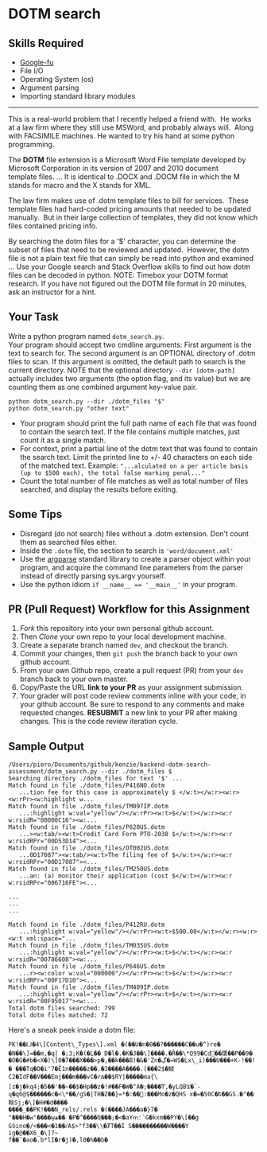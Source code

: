 # DOTM search

## Skills Required
 - [Google-fu](https://english.stackexchange.com/questions/19967/what-does-google-fu-mean)
 - File I/O
 - Operating System (os)
 - Argument parsing
 - Importing standard library modules
 
<hr>

This is a real-world problem that I recently helped a friend with.  He works at a law firm where they still use MSWord, and probably always will.  Along with FACSIMILE machines.  He wanted to try his hand at some python programming.

The **DOTM** file extension is a Microsoft Word File template developed by Microsoft Corporation in its version of 2007 and 2010 document template files. ... It is identical to .DOCX and .DOCM file in which the M stands for macro and the X stands for XML.

The law firm makes use of .dotm template files to bill for services.  These template files had hard-coded pricing amounts that needed to be updated manually.  But in their large collection of templates, they did not know which files contained pricing info.

By searching the dotm files for a '$' character, you can determine the subset of files that need to be reviewed and updated.  However, the dotm file is not a plain text file that can simply be read into python and examined ... Use your Google search and Stack Overflow skills to find out how dotm files can be decoded in python.  NOTE: Timebox your DOTM format research.  If you have not figured out the DOTM file format in 20 minutes, ask an instructor for a hint.

## Your Task
Write a python program named `dotm_search.py`.  
Your program should accept two cmdline arguments: First argument is the text to search for. 
The second argument is an OPTIONAL directory of .dotm files to scan.  If this argument is omitted,
the default path to search is the current directory.  NOTE that the optional directory `--dir [dotm-path]` actually includes two arguments (the option flag, and its value) but we are counting them as one combined argument key-value pair.
```
python dotm_search.py --dir ./dotm_files "$" 
python dotm_search.py "other text"
```

- Your program should print the full path name of each file that was found to contain the search text.  If the file contains multiple matches, just count it as a single match.
- For context, print a partial line of the dotm text that was found to contain the search text.  Limit the printed line to +/- 40 characters on each side of the matched text.  Example: `"...alculated on a per article basis (up to $500 each), the total false marking penal..."`
- Count the total number of file matches as well as total number of files searched, and display the results before exiting.


## Some Tips
- Disregard (do not search) files without a .dotm extension.  Don't count them as searched files either.
- Inside the `.dotm` file, the section to search is `'word/document.xml'`
- Use the [argparse](https://docs.python.org/2/howto/argparse.html) standard library to create a parser object within your program, and acquire the command line parameters from the parser instead of directly parsing sys.argv yourself.
- Use the python idiom `if __name__ == '__main__'` in your program.

## PR (Pull Request) Workflow for this Assignment
1. *Fork* this repository into your own personal github account.
2. Then *Clone* your own repo to your local development machine.
3. Create a separate branch named `dev`, and checkout the branch.
5. Commit your changes, then `git push` the branch back to your own github account.
5. From your own Github repo, create a pull request (PR) from your `dev` branch back to your own master.
6. Copy/Paste the URL **link to your PR** as your assignment submission.
7. Your grader will post code review comments inline with your code, in your github account. Be sure to respond to any comments and make requested changes. **RESUBMIT** a new link to your PR after making changes.  This is the code review iteration cycle.

## Sample Output
```
/Users/piero/Documents/github/kenzie/backend-dotm-search-assessment/dotm_search.py --dir ./dotm_files $
Searching directory ./dotm_files for text '$' ...
Match found in file ./dotm_files/P416NO.dotm
   ...tion fee for this case is approximately $ </w:t></w:r><w:r><w:rPr><w:highlight w...
Match found in file ./dotm_files/TM097IP.dotm
   ...:highlight w:val="yellow"/></w:rPr><w:t>$</w:t></w:r><w:r w:rsidR="00000C16"><w:...
Match found in file ./dotm_files/P620US.dotm
   ...><w:tab/><w:t>Credit Card Form PTO-2038 $</w:t></w:r><w:r w:rsidRPr="00D53D14"><...
Match found in file ./dotm_files/OT002US.dotm
   ...0D17087"><w:tab/><w:t>The filing fee of $</w:t></w:r><w:r w:rsidRPr="00D17087"><...
Match found in file ./dotm_files/TM250US.dotm
   ...an: (a) monitor their application (cost $</w:t></w:r><w:r w:rsidRPr="006716FE"><...

...
...
...

Match found in file ./dotm_files/P412RU.dotm
   ...:highlight w:val="yellow"/></w:rPr><w:t>$500.00</w:t></w:r><w:r><w:t xml:space="...
Match found in file ./dotm_files/TM035US.dotm
   ...:highlight w:val="yellow"/></w:rPr><w:t>$</w:t></w:r><w:r w:rsidR="00786608"><w:...
Match found in file ./dotm_files/P646US.dotm
   ...r><w:color w:val="000000"/></w:rPr><w:t>$</w:t></w:r><w:r w:rsidRPr="00F17D10"><...
Match found in file ./dotm_files/TM409IP.dotm
   ...:highlight w:val="yellow"/></w:rPr><w:t>$</w:t></w:r><w:r w:rsidR="00F95017"><w:...
Total dotm files searched: 799
Total dotm files matched: 72
```


Here's a sneak peek inside a dotm file:

```
PK!��Ǉ�4\[Content\_Types\].xml �(��U�n�0��?������C��u�^)re� �N��\]=��m,�q| �;3;K�ί�L�� D�l�.�K�J��\]����.�Ȓ��\*Q99�Cd׋��櫽��P��9� �O�G�#b�<X�)\]0�7���X���>p�,��k���B)�&�'Zn�ڲ�=WS�Lx\_i)���U���+K-!��!� ���Tq�O�i'7�Ȇ1n�����z��.�3����A����.(���2$�鲮C2�IdF��V���Emj���m���vC�rљ��$RY|�����ma{\[z�j�kq4;�5��'��~��$�Hp��z�!#��F�W�^A�;����Ͳ,�yLQBϪ�`-ų�q6@$������c�<\*��/gS�|TH�Z��}=*�:��򨄒:���Mo�z�QHS x�=�50C�Ե��GS.�"��䩣Sj;�\]�H#�d����  
�ܼ���_��PK!���N_rels/.rels �(����JA���a�}7�  
"���H�w"����w̤ھ�� �P�^����O֛���;�<�aYՠ؛`G�kxm��PY�\[��g  
Gΰino�/<���<�1��ⳆA$>"f3��\\�ȾT��I S����������W����Y  
ig�@��X6_�\]7~  
f��ˉ�ao�.b*lI�r�j)�,l0�%��b�  
```
